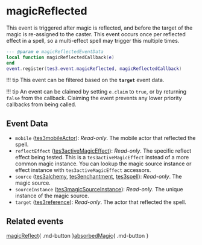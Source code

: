 # magicReflected
<div class="search_terms" style="display: none">magicreflected</div>

<!---
	This file is autogenerated. Do not edit this file manually. Your changes will be ignored.
	More information: https://github.com/MWSE/MWSE/tree/master/docs
-->

This event is triggered after magic is reflected, and before the target of the magic is re-assigned to the caster. This event occurs once per reflected effect in a spell, so a multi-effect spell may trigger this multiple times.

```lua
--- @param e magicReflectedEventData
local function magicReflectedCallback(e)
end
event.register(tes3.event.magicReflected, magicReflectedCallback)
```

!!! tip
	This event can be filtered based on the **`target`** event data.

!!! tip
	An event can be claimed by setting `e.claim` to `true`, or by returning `false` from the callback. Claiming the event prevents any lower priority callbacks from being called.

## Event Data

* `mobile` ([tes3mobileActor](../types/tes3mobileActor.md)): *Read-only*. The mobile actor that reflected the spell.
* `reflectEffect` ([tes3activeMagicEffect](../types/tes3activeMagicEffect.md)): *Read-only*. The specific reflect effect being tested. This is a `tes3activeMagicEffect` instead of a more common magic instance. You can lookup the magic source instance or effect instance with `tes3activeMagicEffect` accessors.
* `source` ([tes3alchemy](../types/tes3alchemy.md), [tes3enchantment](../types/tes3enchantment.md), [tes3spell](../types/tes3spell.md)): *Read-only*. The magic source.
* `sourceInstance` ([tes3magicSourceInstance](../types/tes3magicSourceInstance.md)): *Read-only*. The unique instance of the magic source.
* `target` ([tes3reference](../types/tes3reference.md)): *Read-only*. The actor that reflected the spell.


## Related events

[magicReflect](./magicReflect.md){ .md-button }[absorbedMagic](./absorbedMagic.md){ .md-button }

